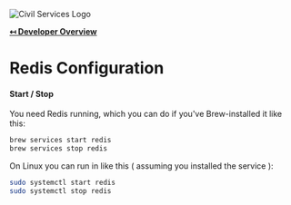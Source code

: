 ![Civil Services Logo](https://cdn.civil.services/common/github-logo.png "Civil Services Logo")

**[↤ Developer Overview](../README.md)**

Redis Configuration
===

#### Start / Stop

You need Redis running, which you can do if you've Brew-installed it like this:

```bash
brew services start redis
brew services stop redis
```

On Linux you can run in like this ( assuming you installed the service ):

```bash
sudo systemctl start redis
sudo systemctl stop redis
```
